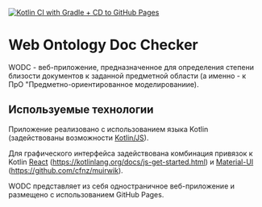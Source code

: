 [![Kotlin CI with Gradle + CD to GitHub Pages](https://github.com/pamugk/web-ontology-doc-checker/actions/workflows/gradle.yml/badge.svg)](https://github.com/pamugk/web-ontology-doc-checker/actions/workflows/gradle.yml)

# Web Ontology Doc Checker

WODC - веб-приложение, предназначенное для определения степени близости документов к заданной предметной области (а именно - к ПрО "Предметно-ориентированное моделированиие).

## Используемые технологии

Приложение реализовано с использованием языка Kotlin (задействованы возможности [Kotlin/JS](https://kotlinlang.org/docs/js-overview.html)).

Для графического интерфейса задействована комбинация привязок к Kotlin [React](https://reactjs.org/) (https://kotlinlang.org/docs/js-get-started.html) 
и [Material-UI](https://material-ui.com/ru/) (https://github.com/cfnz/muirwik).

WODC представляет из себя одностраничное веб-приложение и размещено с использованием GitHub Pages.
